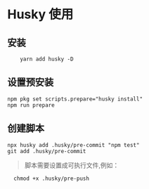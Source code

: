 # Husky 使用

## 安装
```
    yarn add husky -D
```
## 设置预安装
```dotnetcli
npm pkg set scripts.prepare="husky install"
npm run prepare
```

## 创建脚本
```dotnetcli
npx husky add .husky/pre-commit "npm test"
git add .husky/pre-commit
```
> 脚本需要设置成可执行文件,例如：
```
  chmod +x .husky/pre-push
```
